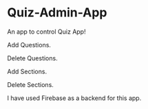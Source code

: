 # Quiz-Admin-App

An app to control Quiz App!

Add Questions.

Delete Questions.

Add Sections.

Delete Sections.

I have used Firebase as a backend for this app.
